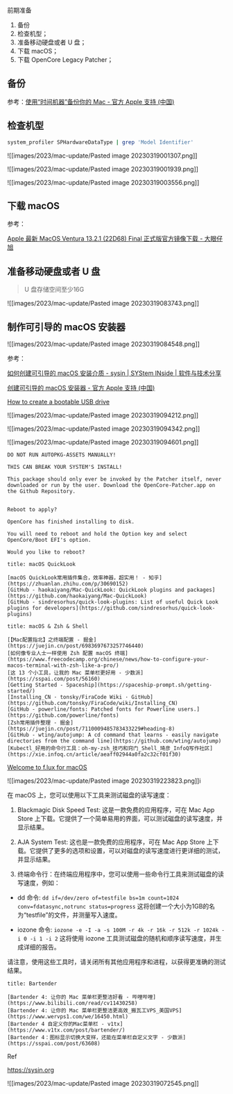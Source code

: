 前期准备

1. 备份
2. 检查机型；
3. 准备移动硬盘或者 U 盘；
4. 下载 macOS；
5. 下载 OpenCore Legacy Patcher；

## 备份

参考：[使用“时间机器”备份你的 Mac - 官方 Apple 支持 (中国)](https://support.apple.com/zh-cn/HT201250)

## 检查机型

```sh
system_profiler SPHardwareDataType | grep 'Model Identifier'
```

![[images/2023/mac-update/Pasted image 20230319001307.png]]

![[images/2023/mac-update/Pasted image 20230319001939.png]]

![[images/2023/mac-update/Pasted image 20230319003556.png]]

## 下载 macOS

参考：

[Apple 最新 MacOS Ventura 13.2.1 (22D68) Final 正式版官方镜像下载 - 大眼仔旭](http://www.dayanzai.me/macos-ventura.html)

## 准备移动硬盘或者 U 盘

> U 盘存储空间至少16G

![[images/2023/mac-update/Pasted image 20230319083743.png]]

## 制作可引导的 macOS 安装器

![[images/2023/mac-update/Pasted image 20230319084548.png]]

参考：

[如何创建可引导的 macOS 安装介质 - sysin | SYStem INside | 软件与技术分享](https://sysin.org/blog/macos-createinstallmedia/)

[创建可引导的 macOS 安装器 - 官方 Apple 支持 (中国)](https://support.apple.com/zh-cn/HT201372)

[How to create a bootable USB drive](https://www.ifixit.com/Guide/How+to+create+a+bootable+USB+drive/66371)

![[images/2023/mac-update/Pasted image 20230319094212.png]]

![[images/2023/mac-update/Pasted image 20230319094342.png]]

![[images/2023/mac-update/Pasted image 20230319094601.png]]

```
DO NOT RUN AUTOPKG-ASSETS MANUALLY!

THIS CAN BREAK YOUR SYSTEM'S INSTALL!

This package should only ever be invoked by the Patcher itself, never downloaded or run by the user. Download the OpenCore-Patcher.app on the Github Repository.


```

```
Reboot to apply?

OpenCore has finished installing to disk.

You will need to reboot and hold the Option key and select OpenCore/Boot EFI's option.

Would you like to reboot?
```

```ad-note
title: macOS QuickLook

[macOS QuickLook常用插件集合，效率神器，超实用！ - 知乎](https://zhuanlan.zhihu.com/p/30690152)
[GitHub - haokaiyang/Mac-QuickLook: QuickLook plugins and packages](https://github.com/haokaiyang/Mac-QuickLook)
[GitHub - sindresorhus/quick-look-plugins: List of useful Quick Look plugins for developers](https://github.com/sindresorhus/quick-look-plugins)

```

```ad-note
title: macOS & Zsh & Shell

[【Mac配置指北】之终端配置 - 掘金](https://juejin.cn/post/6983697673257746440)
[如何像专业人士一样使用 Zsh 配置 macOS 终端](https://www.freecodecamp.org/chinese/news/how-to-configure-your-macos-terminal-with-zsh-like-a-pro/)
[这 13 个小工具，让我的 Mac 菜单栏更好用 - 少数派](https://sspai.com/post/56160)
[Getting Started - Spaceship](https://spaceship-prompt.sh/getting-started/)
[Installing_CN · tonsky/FiraCode Wiki · GitHub](https://github.com/tonsky/FiraCode/wiki/Installing_CN)
[GitHub - powerline/fonts: Patched fonts for Powerline users.](https://github.com/powerline/fonts)
[Zsh常用插件整理 - 掘金](https://juejin.cn/post/7110009485783433229#heading-8)
[GitHub - wting/autojump: A cd command that learns - easily navigate directories from the command line](https://github.com/wting/autojump)
[Kubectl_好用的命令行工具：oh-my-zsh_技巧和窍门_Shell_琦彦_InfoQ写作社区](https://xie.infoq.cn/article/aeaff02944a0fa2c32cf01f30)

```

[Welcome to f.lux for macOS](https://justgetflux.com/news/pages/macquickstart/)

![[images/2023/mac-update/Pasted image 20230319223823.png]]i

在 macOS 上，您可以使用以下工具来测试磁盘的读写速度：

1.  Blackmagic Disk Speed Test: 这是一款免费的应用程序，可在 Mac App Store 上下载。它提供了一个简单易用的界面，可以测试磁盘的读写速度，并显示结果。
    
2.  AJA System Test: 这也是一款免费的应用程序，可在 Mac App Store 上下载。它提供了更多的选项和设置，可以对磁盘的读写速度进行更详细的测试，并显示结果。
    
3.  终端命令行：在终端应用程序中，您可以使用一些命令行工具来测试磁盘的读写速度，例如：
    

-   dd 命令: `dd if=/dev/zero of=testfile bs=1m count=1024 conv=fdatasync,notrunc status=progress` 这将创建一个大小为1GB的名为“testfile”的文件，并测量写入速度。
    
-   iozone 命令: `iozone -e -I -a -s 100M -r 4k -r 16k -r 512k -r 1024k -i 0 -i 1 -i 2` 这将使用 iozone 工具测试磁盘的随机和顺序读写速度，并生成详细的报告。
    

请注意，使用这些工具时，请关闭所有其他应用程序和进程，以获得更准确的测试结果。

```ad-note
title: Bartender

[Bartender 4: 让你的 Mac 菜单栏更整洁好看 - 哔哩哔哩](https://www.bilibili.com/read/cv11430258)
[Bartender 4: 让你的 Mac 菜单栏更整洁更高效_搬瓦工VPS_美国VPS](https://www.wervps1.com/we/16450.html)
[Bartender 4 自定义你的Mac菜单栏 - v1tx](https://www.v1tx.com/post/bartender/)
[Bartender 4：图标显示切换大变样，还能在菜单栏自定义文字 - 少数派](https://sspai.com/post/63608)

```

Ref

https://sysin.org

![[images/2023/mac-update/Pasted image 20230319072545.png]]